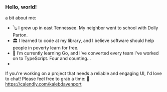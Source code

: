 ### Hello, world!

<!--
**kalebjdavenport/kalebjdavenport** is a ✨ _special_ ✨ repository because its `README.md` (this file) appears on your GitHub profile.

Here are some ideas to get you started:

-->
a bit about me:
 - 🪕 I grew up in east Tennessee. My neighbor went to school with Dolly Parton.
 - 🏛️ I learned to code at my library, and I believe software should help people in poverty learn for free.
 - 🧠 I’m currently learning Go, and I've converted every team I've worked on to TypeScript. Four and counting...
 - 
If you're working on a project that needs a reliable and engaging UI, I'd love to chat! Please feel free to grab a time:
📆 https://calendly.com/kalebdavenport
